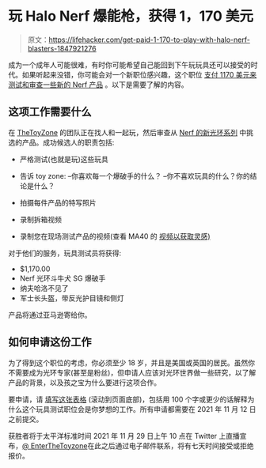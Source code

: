 # 玩 Halo Nerf 爆能枪，获得 1，170 美元

> 原文：<https://lifehacker.com/get-paid-1-170-to-play-with-halo-nerf-blasters-1847921276>

成为一个成年人可能很难，有时你可能希望自己能回到下午玩玩具还可以接受的时代。如果听起来没错，你可能会对一个新职位感兴趣，这个职位 [支付 1170 美元来测试和审查一些新的 Nerf 产品](https://thetoyzone.com/nerf-halo-blasters-tester) 。以下是需要了解的内容。



## 这项工作需要什么

在 [TheToyZone](https://thetoyzone.com/) 的团队正在找人和一起玩，然后审查从 [Nerf 的新光环系列](https://nerf.hasbro.com/en-us/halo) 中挑选的产品。成功候选人的职责包括:

*   严格测试(也就是玩)这些玩具

*   告诉 toy zone:
    –你喜欢每一个爆破手的什么？
    –你不喜欢玩具的什么？你的结论是什么？
*   拍摄每件产品的特写照片
*   录制拆箱视频
*   录制您在现场测试产品的视频(查看 MA40 的 [视频以获取灵感)](https://www.youtube.com/watch?v=MfeTpLPGiQ8)

对于他们的服务，玩具测试员将获得:

*   $1,170.00
*   Nerf 光环斗牛犬 SG 爆破手
*   纳夫哈洛不见了
*   军士长头盔，带反光护目镜和侧灯

产品将通过亚马逊寄给你。

## 如何申请这份工作

为了得到这个职位的考虑，你必须至少 18 岁，并且是美国或英国的居民。虽然你不需要成为光环专家(甚至是粉丝)，但申请人应该对光环世界做一些研究，以了解产品的背景，以及孩之宝为什么要进行这项合作。

要申请，请 [填写这张表格](https://thetoyzone.com/nerf-halo-blasters-tester) (滚动到页面底部)，包括用 100 个字或更少的话解释为什么这个玩具测试职位会是你梦想的工作。所有申请都需要在 2021 年 11 月 12 日之前提交。

获胜者将于太平洋标准时间 2021 年 11 月 29 日上午 10 点在 Twitter 上直播宣布，[@ EnterTheToyzone](https://twitter.com/EnterTheToyZone)在此之后通过电子邮件联系，将有七天时间接受或拒绝报价。